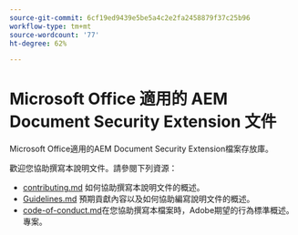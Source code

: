 ```yaml
---
source-git-commit: 6cf19ed9439e5be5a4c2e2fa2458879f37c25b96
workflow-type: tm+mt
source-wordcount: '77'
ht-degree: 62%

---
```

# Microsoft Office 適用的 AEM Document Security Extension 文件

Microsoft Office適用的AEM Document Security Extension檔案存放庫。

歡迎您協助撰寫本說明文件。請參閱下列資源：

* [contributing.md](contributing.md) 如何協助撰寫本說明文件的概述。
* [Guidelines.md](guidelines.md) 預期貢獻內容以及如何協助編寫說明文件的概述。
* [code-of-conduct.md](code-of-conduct.md)在您協助撰寫本檔案時，Adobe期望的行為標準概述。 專案。
